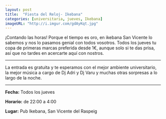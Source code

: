```yaml
---
layout: post
title:  "Fiesta del Reloj- Ikebana"
categories: [universitaria, jueves, Ikebana]
imageURL: "http://i.imgur.com/gdAyKqt.jpg"
---
```


¡Contando las horas! Porque el tiempo es oro, en ikebana San Vicente lo sabemos y nos lo pasamos genial con todos vosotros. Todos los jueves tu copa de primeras marcas preferida desde 1€, aunque solo si te das prisa, así que no tardes en acercarte aquí con nostros.

********************************************************

La entrada es gratuita y te esperamos con el mejor ambiente universitario, la mejor música a cargo de Dj Adri y Dj Varu y muchas otras sorpresas a lo largo de la noche.

********************************************************

**Fecha:** Todos los jueves

**Horario:** de 22:00 a 4:00

**Lugar:** Pub Ikebana, San Vicente del Raspeig

